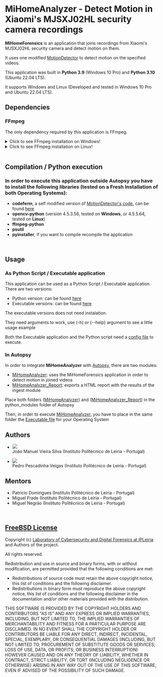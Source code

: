 # MiHomeAnalyzer - Detect Motion in Xiaomi's MJSXJ02HL security camera recordings

**MiHomeForensics** is an application that joins recordings from Xiaomi's MJSXJ02HL security camera and detect motion on them.

It uses one modified [MotionDetector](https://github.com/sgjava/motiondetector) to detect motion on the specified videos.

This application was built in **Python 3.9** (Windows 10 Pro) and **Python 3.10** (Ubuntu 22.04 LTS).

It supports Windows and Linux (Developed and tested in Windows 10 Pro and Ubuntu 22.04 LTS).


## Dependencies
### FFmpeg 
The only dependency required by this application is FFmpeg.
<details>
<summary>Click to see FFmpeg installation on Windows!</summary>

- Download the [.7z file](https://www.gyan.dev/ffmpeg/builds/ffmpeg-git-full.7z) <br>(Oficial Mirror, check it out [here](https://ffmpeg.org/download.html#build-windows))
- Extract the contents to one folder named "ffmpeg"
- Place the folder in "C:\Program Files"
- Run the following command to add the folder to system variables: <br>
```setx /m PATH "C:\Program Files\ffmpeg\bin;%PATH%```
</details>

<details>
<summary>Click to see FFmpeg installation on Linux!</summary>

### Run the commands: 
- **sudo apt update**
- ***sudo apt install ffmpeg***
</details>

<br>

## Compilation / Python execution
### In order to execute this application outside Autopsy you have to install the following libraries (tested on a Fresh Installation of both Operating Systems):
- **codeferm**, a self modified version of [MotionDetector's code](https://github.com/sgjava/motiondetector), can be found [here](./MotionDetector/)
- **opencv-python** (version 4.5.3.56, tested on **Windows**, or 4.5.5.64, tested on **Linux**)
- **ffmpeg-python**
- **psutil**
- **pyinstaller**, if you want to compile recompile the application

<br>

## Usage
### As Python Script / Executable application

This application can be used as a Python Script / Executable application. There are two versions:

* Python version: can be found [here](./MiHomeForensics)
* Executable versions: can be found [here](./MiHomeForensics/Pre-Compiled)

The executable versions does not need instalation.

They need arguments to work, use (-h) or (--help) argument to see a little usage example

Both the Executable application and the Python script need a [config file](./MotionDetector/config_example.ini) to execute.

### In Autopsy

In order to integrate **MiHomeAnalyzer** with [Autopsy](https://www.autopsy.com/), there are two modules:

 * [MiHomeAnalyzer](./AutopsyModules/MiHomeAnalyzer): uses the MiHomeForensics application in order to detect motion in joined videos
 * [MiHomeAnalyzer_Report](./AutopsyModules/MiHomeAnalyzer_Report): exports a HTML report with the results of the ingest module

Place both folders ([MiHomeAnalyzer](./AutopsyModules/MiHomeAnalyzer)) and ([MiHomeAnalyzer_Report](./AutopsyModules/MiHomeAnalyzer_Report)) in the python_modules folder of Autopsy

Then, in order to execute [MiHomeAnalyzer](./AutopsyModules/MiHomeAnalyzer), you have to place in the same folder the [Executable file](./MiHomeForensics/Pre-Compiled) for your Operating System
<br>

## Authors

 * ![](./Images/joao.jpg) <br> João Manuel Vieira Silva (Instituto Politécnico de Leiria - Portugal)

 * ![](./Images/pedro.jpg) <br> Pedro Pescadinha Veigas (Instituto Politécnico de Leiria - Portugal)

## Mentors

* Patrício Domingues (Instituto Politécnico de Leiria - Portugal)
* Miguel Frade (Instituto Politécnico de Leiria - Portugal)
* Miguel Negrão (Instituto Politécnico de Leiria - Portugal)

<br>

## [FreeBSD License](https://www.freebsd.org/copyright/freebsd-license/)

Copyright (c) [Laboratory of Cybersecurity and Digital Forensics at IPLeiria](https://github.com/labcif) and Authors of the project.

All rights reserved.

Redistribution and use in source and binary forms, with or without modification, are permitted provided that the following conditions are met:

- Redistributions of source code must retain the above copyright notice, this list of conditions and the following disclaimer.
- Redistributions in binary form must reproduce the above copyright notice, this list of conditions and the following disclaimer in the documentation and/or other materials provided with the distribution.

THIS SOFTWARE IS PROVIDED BY THE COPYRIGHT HOLDERS AND CONTRIBUTORS "AS IS" AND ANY EXPRESS OR IMPLIED WARRANTIES, INCLUDING, BUT NOT LIMITED TO, THE IMPLIED WARRANTIES OF MERCHANTABILITY AND FITNESS FOR A PARTICULAR PURPOSE ARE DISCLAIMED. IN NO EVENT SHALL THE COPYRIGHT HOLDER OR CONTRIBUTORS BE LIABLE FOR ANY DIRECT, INDIRECT, INCIDENTAL, SPECIAL, EXEMPLARY, OR CONSEQUENTIAL DAMAGES (INCLUDING, BUT NOT LIMITED TO, PROCUREMENT OF SUBSTITUTE GOODS OR SERVICES; LOSS OF USE, DATA, OR PROFITS; OR BUSINESS INTERRUPTION) HOWEVER CAUSED AND ON ANY THEORY OF LIABILITY, WHETHER IN CONTRACT, STRICT LIABILITY, OR TORT (INCLUDING NEGLIGENCE OR OTHERWISE) ARISING IN ANY WAY OUT OF THE USE OF THIS SOFTWARE, EVEN IF ADVISED OF THE POSSIBILITY OF SUCH DAMAGE.
